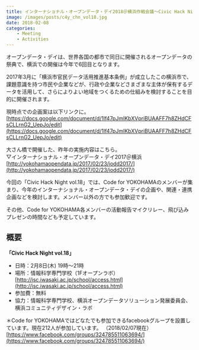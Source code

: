 ```yaml
---
title: インターナショナル・オープンデータ・デイ2018＠横浜作戦会議〜Civic Hack Night vol.18
image: /images/posts/c4y_chn_vol18.jpg
date: 2018-02-08
categories:
    - Meeting
    - Activities
---
```


オープンデータ・デイは、世界各国の都市で同日に開催されるオープンデータの祭典で、横浜での開催は今年で6回目となります。  

2017年3月に「横浜市官民データ活用推進基本条例」が成立したこの横浜市で、課題意識を持つ市民や企業などが、行政や企業などさまざまな主体が保有するデータを活用して、さらによりよい地域をつくるための仕組みを検討することを目的に開催されます。  

現時点での企画案は以下リンクに。  
[https://docs.google.com/document/d/1lf47pJmIKbXVpriBUAAFF7h8ZHdCFsCLLrnG2_UepJo/edit](https://docs.google.com/document/d/1lf47pJmIKbXVpriBUAAFF7h8ZHdCFsCLLrnG2_UepJo/edit)  

大さん橋で開催した、昨年の実施内容はこちら。  
▽インターナショナル・オープンデータ・デイ2017＠横浜  
[http://yokohamaopendata.jp/2017/02/23/iodd2017/](http://yokohamaopendata.jp/2017/02/23/iodd2017/)  

今回の「Civic Hack Night vol.18」では、Code for YOKOHAMAのメンバーが集まり、今年のインターナショナル・オープンデータ・デイの企画や、関連・連携企画などを検討します。メンバー以外の方でも参加歓迎です。  

その他、Code for YOKOHAMA各メンバーの活動報告マイクリレー、飛び込みプレゼンの時間なども予定しています。  

## 概要
**「Civic Hack Night vol.18」**
* 日時：2月8日(木) 19時〜21時
* 場所：情報科学専門学校（1Fオープンラボ）  
	[http://isc.iwasaki.ac.jp/school/access.html](http://isc.iwasaki.ac.jp/school/access.html)
* 参加費：無料
* 協力：情報科学専門学校、横浜オープンデータソリューション発展委員会、横浜コミュニティデザイン・ラボ  

＊Code for YOKOHAMAではどなたでも参加できるfacebookグループを設置しています。現在212人が参加しています。  （2018/02/07現在）  
[https://www.facebook.com/groups/324785511063694/](https://www.facebook.com/groups/324785511063694/)